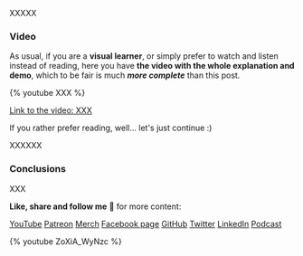 XXXXX

### Video

As usual, if you are a __visual learner__, or simply prefer to watch and listen instead of reading, here you have __the video with the whole explanation and demo__, which to be fair is much ___more complete___ than this post.

{% youtube XXX %}

[Link to the video: XXX](XXX)

If you rather prefer reading, well... let's just continue :)



XXXXXX


### Conclusions

XXX

__Like, share and follow me__ 🚀 for more content:

[YouTube](https://www.youtube.com/CoderDave)
[Patreon](https://patreon.com/CoderDave)
[Merch](https://geni.us/cdmerch)
[Facebook page](https://www.facebook.com/CoderDaveYT)
[GitHub](https://github.com/n3wt0n)
[Twitter](https://www.twitter.com/davide.benvegnu)
[LinkedIn](https://www.linkedin.com/in/davidebenvegnu/)
[Podcast](https://geni.us/cdpodcast)

{% youtube ZoXiA_WyNzc %}
